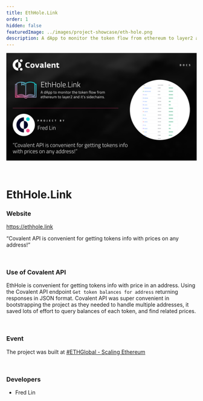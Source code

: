 ```yaml
---
title: EthHole.Link
order: 1
hidden: false
featuredImage: ../images/project-showcase/eth-hole.png
description: A dApp to monitor the token flow from ethereum to layer2 and it’s sidechains.
---
```


![EthHole Banner](../images/eth-hole.png)

&nbsp;
# EthHole.Link

### Website
https://ethhole.link

<Aside>

“Covalent API is convenient for getting tokens info with prices on any address!”

</Aside>

&nbsp;
### Use of Covalent API
EthHole is convenient for getting tokens info with price in an address. Using the Covalent API endpoint `Get token balances for address` returning responses in JSON format. Covalent API was super convenient in bootstrapping the project as they needed to handle multiple addresses, it saved lots of effort to query balances of each token, and find related prices.

&nbsp;
### Event
The project was built at [#ETHGlobal - Scaling Ethereum](https://www.covalenthq.com/blog/scaling-ethereum-winners/)

&nbsp;
### Developers

- Fred Lin

